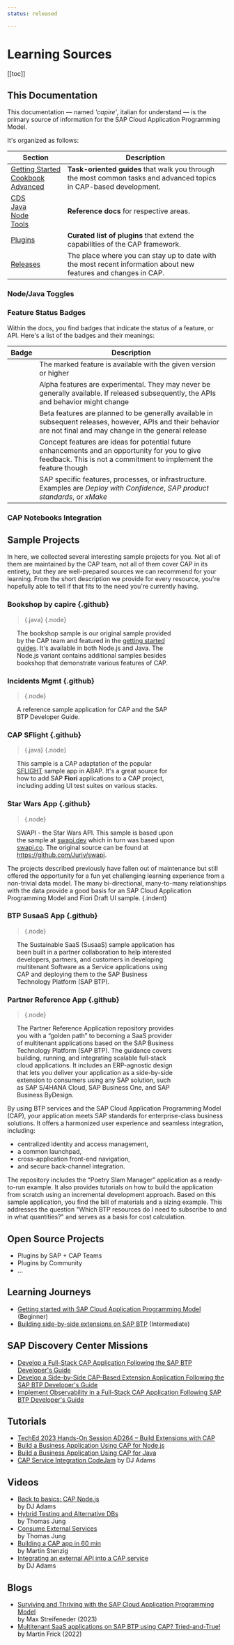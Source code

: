 ```yaml
---
status: released

---
```


# Learning Sources



[[toc]]



## This Documentation

This documentation — named _'capire'_, italian for understand — is the primary source of information for the SAP Cloud Application Programming Model.

It's organized as follows:

| Section                                                                                  | Description                                                                                                        |
|------------------------------------------------------------------------------------------|--------------------------------------------------------------------------------------------------------------------|
| [Getting&nbsp;Started](./) <br/> [Cookbook](../guides/) <br/> [Advanced](../advanced/)   | **Task-oriented guides** that walk you through the most common tasks and advanced topics in CAP-based development. |
| [CDS](../cds/) <br/> [Java](../java/) <br/> [Node](../node.js/) <br/> [Tools](../tools/) | **Reference docs** for respective areas.                                                                           |
| [Plugins](../plugins/)                                                                   | **Curated list of plugins** that extend the capabilities of the CAP framework.                                     |
| [Releases](../releases/)                                                                 | The place where you can stay up to date with the most recent information about new features and changes in CAP.        |


### Node/Java Toggles


### Feature Status Badges

Within the docs, you find badges that indicate the status of a feature, or API.
Here's a list of the badges and their meanings:

| Badge                                   | Description                                                                                                                                                        |
|-----------------------------------------|--------------------------------------------------------------------------------------------------------------------------------------------------------------------|
| <Since version="1.2.3" of="@sap/..." /> | The marked feature is available with the given version or higher                                                                                                   |
| <Alpha />                               | Alpha features are experimental. They may never be generally available. If released subsequently, the APIs and behavior might change                               |
| <Beta />                                | Beta features are planned to be generally available in subsequent releases, however, APIs and their behavior are not final and may change in the general release   |
| <Concept />                             | Concept features are ideas for potential future enhancements and an opportunity for you to give feedback. This is not a commitment to implement the feature though |
| <Internal />                            | SAP specific features, processes, or infrastructure. Examples are _Deploy with Confidence_, _SAP product standards_, or _xMake_                                    |


### CAP Notebooks Integration





## Sample Projects

In here, we collected several interesting sample projects for you. Not all of them are maintained by the CAP team, not all of them cover CAP in its entirety, but they are well-prepared sources we can recommend for your learning. From the short description we provide for every resource, you're hopefully able to tell if that fits to the need you're currently having.

<style scoped>
  main .vp-doc a:has(> img) {
    display: inline-flex;
    align-items: center;
    transition: opacity 0.2s;
   }
   main .vp-doc a.node img {
      content: url(../assets/logos/nodejs.svg);
      height:3em;
      display:inline;
      margin:0 0.2em;
      padding-top:11px;
   }
   main .vp-doc a.java img {
      content: url(../assets/logos/java.svg);
      height:3em;
      display:inline;
      margin:0 0.2em;
      padding-bottom:5px;
   }
   main .vp-doc a:has(> img):hover {
      opacity: 0.7;
   }
   main .vp-doc a:has(> img):not(:last-child) {
      margin-right: 1em;
   }
   main .vp-doc blockquote {
      position: absolute;
      margin-top: -50px;
      right: 0px;
      border: none;
   }
   h3 + blockquote + p {
      padding-left: 22px;
      padding-right: 111px;
   }
</style>


### Bookshop by capire {.github}

> [![]()](https://github.com/sap-samples/cloud-cap-samples-java){.java}
> [![]()](https://github.com/sap-samples/cloud-cap-samples){.node}

The bookshop sample is our original sample provided by the CAP team and featured in the [getting started guides](../get-started/in-a-nutshell).
It's available in both Node.js and Java. The Node.js variant contains additional samples besides bookshop that demonstrate various features of CAP.


### Incidents Mgmt {.github}

> [![]()](https://github.com/cap-js/incidents-app){.node}

A reference sample application for CAP and the SAP BTP Developer Guide.


### CAP SFlight {.github}

> [![]()](https://github.com/sap-samples/cap-sflight){.java}
> [![]()](https://github.com/sap-samples/cap-sflight){.node}

This sample is a CAP adaptation of the popular [SFLIGHT](https://blog.sap-press.com/what-is-sflight-and-the-flight-and-booking-data-model-for-abap) sample app in ABAP. It's a great source for how to add SAP **Fiori** applications to a CAP project, including adding UI test suites on various stacks.


### Star Wars App {.github}

> [![]()](https://github.com/SAP-samples/cloud-cap-hana-swapi){.node}

SWAPI - the Star Wars API. This sample is based upon the sample at [swapi.dev](https://swapi.dev) which in turn was based upon [swapi.co](https://swapi.dev/about). The original source can be found at https://github.com/Juriy/swapi.

The projects described previously have fallen out of maintenance but still offered the opportunity for a fun yet challenging learning experience from a non-trivial data model. The many bi-directional, many-to-many relationships with the data provide a good basis for an SAP Cloud Application Programming Model and Fiori Draft UI sample. {.indent}


### BTP SusaaS App {.github}

> [![]()](https://github.com/SAP-samples/btp-cap-multitenant-saas){.node}

The Sustainable SaaS (SusaaS) sample application has been built in a partner collaboration to help interested developers, partners, and customers in developing multitenant Software as a Service applications using CAP and deploying them to the SAP Business Technology Platform (SAP BTP).



### Partner Reference App {.github}

> [![]()](https://github.com/SAP-samples/partner-reference-application){.node}

The Partner Reference Application repository provides you with a “golden path” to becoming a SaaS provider of multitenant applications based on the SAP Business Technology Platform (SAP BTP).
The guidance covers building, running, and integrating scalable full-stack cloud applications. It includes an ERP-agnostic design that lets you deliver your application as a side-by-side extension to consumers using any SAP solution, such as SAP S/4HANA Cloud, SAP Business One, and SAP Business ByDesign.

By using BTP services and the SAP Cloud Application Programming Model (CAP), your application meets SAP standards for enterprise-class business solutions. It offers a harmonized user experience and seamless integration, including:
- centralized identity and access management,
- a common launchpad,
- cross-application front-end navigation,
- and secure back-channel integration.

The repository includes the “Poetry Slam Manager” application as a ready-to-run example. It also provides tutorials on how to build the application from scratch using an incremental development approach.
Based on this sample application, you find the bill of materials and a sizing example. This addresses the question "Which BTP resources do I need to subscribe to and in what quantities?" and serves as a basis for cost calculation.



## Open Source Projects

- Plugins by SAP + CAP Teams
- Plugins by Community
- ...


## Learning Journeys

- [Getting started with SAP Cloud Application Programming Model](https://learning.sap.com/learning-journeys/getting-started-with-sap-cloud-application-programming-model) (Beginner)
- [Building side-by-side extensions on SAP BTP](https://learning.sap.com/learning-journeys/build-side-by-side-extensions-on-sap-btp) (Intermediate)

## SAP Discovery Center Missions
- [Develop a Full-Stack CAP Application Following the SAP BTP Developer's Guide](https://discovery-center.cloud.sap/missiondetail/4327/4608/)
- [Develop a Side-by-Side CAP-Based Extension Application Following the SAP BTP Developer's Guide](https://discovery-center.cloud.sap/missiondetail/4426/4712/)
- [Implement Observability in a Full-Stack CAP Application Following SAP BTP Developer's Guide](https://discovery-center.cloud.sap/missiondetail/4432/4718/)


## Tutorials

- [TechEd 2023 Hands-On Session AD264 – Build Extensions with CAP](https://github.com/SAP-samples/teched2023-AD264/)
- [Build a Business Application Using CAP for Node.js](https://developers.sap.com/mission.cp-starter-extensions-cap.html)
- [Build a Business Application Using CAP for Java](https://developers.sap.com/mission.cap-java-app.html)
- [CAP Service Integration CodeJam](https://github.com/sap-samples/cap-service-integration-codejam) by DJ Adams



## Videos

- [Back to basics: CAP Node.js](https://www.youtube.com/playlist?list=PL6RpkC85SLQBHPdfHQ0Ry2TMdsT-muECx) <br> by DJ Adams
- [Hybrid Testing and Alternative DBs](https://youtu.be/vqub4vJbZX8?si=j5ZkPR6vPb59iBBy) <br> by Thomas Jung
- [Consume External Services](https://youtu.be/rWQFbXFEr1M) <br> by Thomas Jung
- [Building a CAP app in 60 min](https://youtu.be/zoJ7umKZKB4) <br> by Martin Stenzig
- [Integrating an external API into a CAP service](https://youtu.be/T_rjax3VY2E) <br> by DJ Adams



## Blogs

- [Surviving and Thriving with the SAP Cloud Application Programming Model](https://community.sap.com/t5/tag/CAPTricks/tg-p/board-id/technology-blog-sap)  <br> by Max Streifeneder (2023)
- [Multitenant SaaS applications on SAP BTP using CAP? Tried-and-True!](https://community.sap.com/t5/technology-blogs-by-sap/multitenant-saas-applications-on-sap-btp-using-cap-tried-and-true/ba-p/13541907) <br> by Martin Frick (2022)
